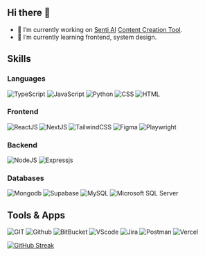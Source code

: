 ## Hi there 👋

<!--
**Ankit85/Ankit85** is a ✨ _special_ ✨ repository because its `README.md` (this file) appears on your GitHub profile.

Here are some ideas to get you started:

- 🔭 I’m currently working on something cool soon launching🚀
- 🌱 I’m currently learning ...
- 👯 I’m looking to collaborate on ...
- 🤔 I’m looking for help with ...
- 💬 Ask me about ...
- 📫 How to reach me: ...
- 😄 Pronouns: ...
- ⚡ Fun fact: ...
-->

- 🔭 I’m currently working on [Senti AI](https://senti-ai-frontend.vercel.app/) [Content Creation Tool](https://content-creation-tool.vercel.app/).
- 🌱 I’m currently learning frontend, system design.
  
## **Skills**

### **Languages**

<p align="left">
<img src="https://img.shields.io/badge/typescript%20-%23007ACC.svg?&style=for-the-badge&logo=typescript&logoColor=white" alt="TypeScript" />
<img src="https://img.shields.io/badge/JavaScript-F7DF1E?style=for-the-badge&logo=javascript&logoColor=black" alt="JavaScript" />
<img src="https://img.shields.io/badge/Python-3776AB?style=for-the-badge&logo=python&logoColor=white" alt="Python"/>
<img src="https://img.shields.io/badge/CSS-1572B6?&style=for-the-badge&logo=css3&logoColor=white"
alt="CSS"/>
<img src="https://img.shields.io/badge/HTML-E34F26?style=for-the-badge&logo=html5&logoColor=white"
alt="HTML"
/>
</p>

### **Frontend**

<p align="left">
<img src="https://img.shields.io/badge/React-20232A?style=for-the-badge&logo=react&logoColor=61DAFB" alt="ReactJS"/>
<img src="https://img.shields.io/badge/next%20js%20-%23000000.svg?&style=for-the-badge&logo=next.js&logoColor=white" alt="NextJS"/>
<img src="https://img.shields.io/badge/Tailwind_CSS-38B2AC?style=for-the-badge&logo=tailwind-css&logoColor=white" alt="TailwindCSS"/> 
<img src="https://img.shields.io/badge/Figma-F24E1E?style=for-the-badge&logo=figma&logoColor=white" alt="Figma" />
<img src="https://img.shields.io/badge/Playwright-45ba4b?style=for-the-badge&logo=Playwright&logoColor=white" alt="Playwright" />
</p>

### **Backend**

<p align="left">
<img src="https://img.shields.io/badge/Node.js-43853D?style=for-the-badge&logo=node.js&logoColor=white" alt="NodeJS"/>
<img src="https://img.shields.io/badge/Express%20js-000000?style=for-the-badge&logo=express&logoColor=white" alt="Expressjs"/>
</p>

### **Databases**

<p align="left">
<img src="https://img.shields.io/badge/MongoDB-4EA94B?style=for-the-badge&logo=mongodb&logoColor=white" alt="Mongodb"/>  
<img src="https://img.shields.io/badge/Supabase-181818?style=for-the-badge&logo=supabase&logoColor=white" alt="Supabase"/>
<img src="https://img.shields.io/badge/MySQL-005C84?style=for-the-badge&logo=mysql&logoColor=white/" alt="MySQL">
<img src=https://img.shields.io/badge/Microsoft%20SQL%20Server-CC2927?style=for-the-badge&logo=microsoft%20sql%20server&logoColor=white alt="Microsoft SQL Server"/>
</p>


## **Tools & Apps**

<p>
<img src="https://img.shields.io/badge/GIT-E44C30?style=for-the-badge&logo=git&logoColor=white" alt="GIT" />
<img src="https://img.shields.io/badge/GitHub-100000?style=for-the-badge&logo=github&logoColor=white" alt="Github" />
<img src="https://img.shields.io/badge/Bitbucket-0747a6?style=for-the-badge&logo=bitbucket&logoColor=white" alt="BitBucket" />
<img src="https://img.shields.io/badge/Visual_Studio_Code-0078D4?style=for-the-badge&logo=visual%20studio%20code&logoColor=white" alt="VScode" />
<img src="https://img.shields.io/badge/Jira-0052CC?style=for-the-badge&logo=Jira&logoColor=white" alt="Jira" />
<img src="https://img.shields.io/badge/Postman-FF6C37?style=for-the-badge&logo=Postman&logoColor=white" alt="Postman" />
<img src="https://img.shields.io/badge/Vercel-000000?style=for-the-badge&logo=vercel&logoColor=white" alt="Vercel" />
</p>

[![GitHub Streak](https://streak-stats.demolab.com?user=Ankit85&theme=dark)](https://git.io/streak-stats)
